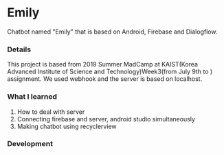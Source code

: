 # Emily
Chatbot named "Emily" that is based on Android, Firebase and Dialogflow.
### Details
This project is based from 2019 Summer MadCamp at KAIST(Korea Advanced Institute of Science and Technology)Week3(from July 9th to ) assignment.
We used webhook and the server is based on localhost.
### What I learned
1. How to deal with server
2. Connecting firebase and server, android studio simultaneously
3. Making chatbot using recyclerview
### Development
